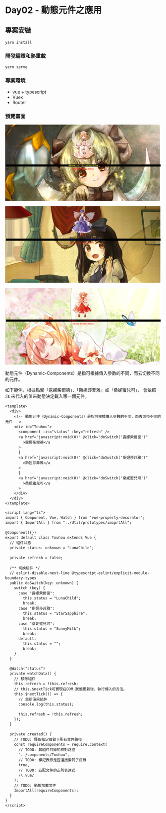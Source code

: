 # Day02 - 動態元件之應用

## 專案安裝

```
yarn install
```

### 開發編譯和熱重載

```
yarn serve
```

### 專案環境

-   vue + typescript
-   Vuex
-   Router

### 預覽畫面

![image](public/image/Preview/2021-10-26_015818.png)

![image](public/image/Preview/2021-10-26_015832.png)

![image](public/image/Preview/2021-10-26_015846.png)

動態元件（Dynamic-Components）是指可根據傳入參數的不同，而去切換不同的元件。

如下範例，根據點擊「露娜柴爾德」、「斯妲莎菲雅」或「桑妮蜜兒可」，<component> 會依照 :is 來代入的值來動態決定載入哪一個元件。

```
<template>
  <div>
    <!-- 動態元件（Dynamic-Components）是指可根據傳入參數的不同，而去切換不同的元件 -->
    <div id="Touhou">
      <component :is="status" :key="refresh" />
      <a href="javascript:void(0)" @click="doSwitch('露娜柴爾德')"
        >露娜柴爾德</a
      >
      |
      <a href="javascript:void(0)" @click="doSwitch('斯妲莎菲雅')"
        >斯妲莎菲雅</a
      >
      |
      <a href="javascript:void(0)" @click="doSwitch('桑妮蜜兒可')"
        >桑妮蜜兒可</a
      >
    </div>
  </div>
</template>
```

```
<script lang="ts">
import { Component, Vue, Watch } from "vue-property-decorator";
import { ImportAll } from "../Util/prototypes/imoprtAll";

@Component({})
export default class Touhou extends Vue {
  // 組件狀態
  private status: unknown = "LunaChild";

  private refresh = false;

  /** 切換組件 */
  // eslint-disable-next-line @typescript-eslint/explicit-module-boundary-types
  public doSwitch(key: unknown) {
    switch (key) {
      case "露娜柴爾德":
        this.status = "LunaChild";
        break;
      case "斯妲莎菲雅":
        this.status = "StarSapphire";
        break;
      case "桑妮蜜兒可":
        this.status = "SunnyMilk";
        break;
      default:
        this.status = "";
        break;
    }
  }

  @Watch("status")
  private watchData() {
    // 移除組件
    this.refresh = !this.refresh;
    // this.$nextTick可實現在DOM 狀態更新後，執行傳入的方法。
    this.$nextTick(() => {
      // 重新渲染組件
      console.log(this.status);

      this.refresh = !this.refresh;
    });
  }

  private created() {
    // TODO: 獲取指定目錄下所有文件路徑
    const requireComponents = require.context(
      // TODO: 其組件目錄的相對路徑
      "../components/Touhou",
      // TODO: 標記表示是否還搜索其子目錄
      true,
      // TODO: 匹配文件的正則表達式
      /\.vue/
    );
    // TODO: 動態加載文件
    ImportAll(requireComponents);
  }
}
</script>
```
